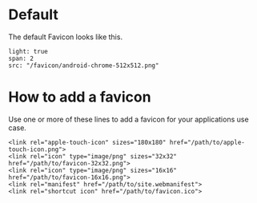 # Default
The default Favicon looks like this.
```image
light: true
span: 2
src: "/favicon/android-chrome-512x512.png"
```


# How to add a favicon

Use one or more of these lines to add a favicon for your applications use case.

```
<link rel="apple-touch-icon" sizes="180x180" href="/path/to/apple-touch-icon.png">
<link rel="icon" type="image/png" sizes="32x32" href="/path/to/favicon-32x32.png">
<link rel="icon" type="image/png" sizes="16x16" href="/path/to/favicon-16x16.png">
<link rel="manifest" href="/path/to/site.webmanifest">
<link rel="shortcut icon" href="/path/to/favicon.ico">
```
